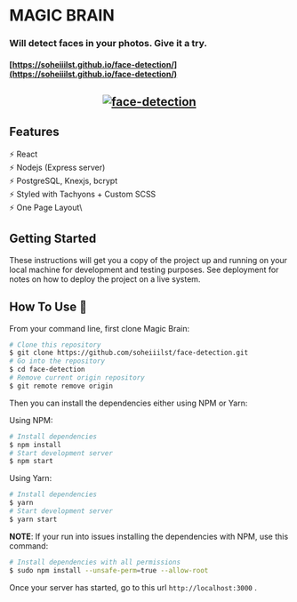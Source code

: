 # MAGIC BRAIN

### Will detect faces in your photos. Give it a try. 
#### [https://soheiiilst.github.io/face-detection/](https://soheiiilst.github.io/face-detection/)
<h2 align="center">
  <a href="http://uupload.ir/" target="_blank"><img src="http://uupload.ir/files/jl20_magic_brain.jpg" border="0" alt="face-detection" /></a>
  <br>
</h2>

## Features

⚡️ React\
⚡️ Nodejs (Express server)\
⚡️ PostgreSQL, Knexjs, bcrypt\
⚡️ Styled with Tachyons + Custom SCSS\
⚡️ One Page Layout\

## Getting Started

These instructions will get you a copy of the project up and running on your local machine for development and testing purposes. See deployment for notes on how to deploy the project on a live system.

## How To Use 🔧

From your command line, first clone Magic Brain:

```bash
# Clone this repository
$ git clone https://github.com/soheiiilst/face-detection.git
# Go into the repository
$ cd face-detection
# Remove current origin repository
$ git remote remove origin
```

Then you can install the dependencies either using NPM or Yarn:

Using NPM:
```bash
# Install dependencies
$ npm install
# Start development server
$ npm start
```
Using Yarn:
```bash
# Install dependencies
$ yarn
# Start development server
$ yarn start
```

**NOTE**:
If your run into issues installing the dependencies with NPM, use this command:

```bash
# Install dependencies with all permissions
$ sudo npm install --unsafe-perm=true --allow-root
```

Once your server has started, go to this url `http://localhost:3000` .

